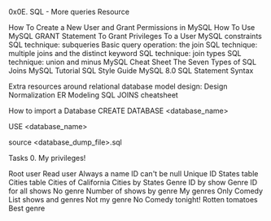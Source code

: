 0x0E. SQL - More queries Resource

How To Create a New User and Grant Permissions in MySQL
How To Use MySQL GRANT Statement To Grant Privileges To a User
MySQL constraints
SQL technique: subqueries
Basic query operation: the join
SQL technique: multiple joins and the distinct keyword
SQL technique: join types
SQL technique: union and minus
MySQL Cheat Sheet
The Seven Types of SQL Joins
MySQL Tutorial
SQL Style Guide
MySQL 8.0 SQL Statement Syntax

Extra resources around relational database model design:
    Design
    Normalization
    ER Modeling
SQL JOINS cheatsheet

How to import a Database
CREATE DATABASE <database_name>

USE <database_name>

source <database_dump_file>.sql

Tasks 0. My privileges!

Root user
Read user
Always a name
ID can't be null
Unique ID
States table
Cities table
Cities of California
Cities by States
Genre ID by show
Genre ID for all shows
No genre
Number of shows by genre
My genres
Only Comedy
List shows and genres
Not my genre
No Comedy tonight!
Rotten tomatoes
Best genre
